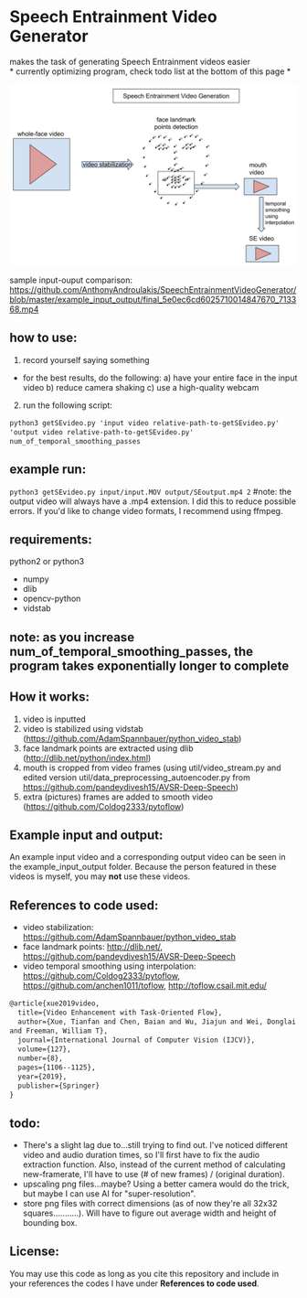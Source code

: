 # Speech Entrainment Video Generator
makes the task of generating Speech Entrainment videos easier       
\* currently optimizing program, check todo list at the bottom of this page *

![flowchart](https://github.com/AnthonyAndroulakis/SpeechEntrainmentVideoGenerator/blob/master/example_input_output/flowchartupdated.png)

sample input-ouput comparison: https://github.com/AnthonyAndroulakis/SpeechEntrainmentVideoGenerator/blob/master/example_input_output/final_5e0ec6cd6025710014847670_713368.mp4

## how to use: 
1) record yourself saying something     
- for the best results, do the following:
a) have your entire face in the input video
b) reduce camera shaking
c) use a high-quality webcam
2) run the following script:    
```
python3 getSEvideo.py 'input video relative-path-to-getSEvideo.py' 'output video relative-path-to-getSEvideo.py' num_of_temporal_smoothing_passes
```

## example run:
`python3 getSEvideo.py input/input.MOV output/SEoutput.mp4 2` #note: the output video will always have a .mp4 extension. I did this to reduce possible errors. If you'd like to change video formats, I recommend using ffmpeg.

## requirements:
python2 or python3
- numpy
- dlib
- opencv-python
- vidstab

## note: as you increase num_of_temporal_smoothing_passes, the program takes exponentially longer to complete

## How it works:
1) video is inputted
2) video is stabilized using vidstab (https://github.com/AdamSpannbauer/python_video_stab)
3) face landmark points are extracted using dlib (http://dlib.net/python/index.html)
4) mouth is cropped from video frames (using util/video_stream.py and edited version util/data_preprocessing_autoencoder.py  from https://github.com/pandeydivesh15/AVSR-Deep-Speech)
5) extra (pictures) frames are added to smooth video (https://github.com/Coldog2333/pytoflow)

## Example input and output:
An example input video and a corresponding output video can be seen in the example_input_output folder. Because the person featured in these videos is myself, you may __not__ use these videos.

## References to code used:
- video stabilization: https://github.com/AdamSpannbauer/python_video_stab
- face landmark points: http://dlib.net/, https://github.com/pandeydivesh15/AVSR-Deep-Speech
- video temporal smoothing using interpolation: https://github.com/Coldog2333/pytoflow, https://github.com/anchen1011/toflow, http://toflow.csail.mit.edu/
```
@article{xue2019video,
  title={Video Enhancement with Task-Oriented Flow},
  author={Xue, Tianfan and Chen, Baian and Wu, Jiajun and Wei, Donglai and Freeman, William T},
  journal={International Journal of Computer Vision (IJCV)},
  volume={127},
  number={8},
  pages={1106--1125},
  year={2019},
  publisher={Springer}
}
```

## todo: 
- There's a slight lag due to...still trying to find out. I've noticed different video and audio duration times, so I'll first have to fix the audio extraction function. Also, instead of the current method of calculating new-framerate, I'll have to use (# of new frames) / (original duration).
- upscaling png files...maybe? Using a better camera would do the trick, but maybe I can use AI for "super-resolution".
- store png files with correct dimensions (as of now they're all 32x32 squares...........). Will have to figure out average width and height of bounding box.

## License:
You may use this code as long as you cite this repository and include in your references the codes I have under __References to code used__.
